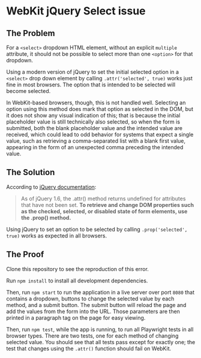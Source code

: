 # WebKit jQuery Select issue

## The Problem

For a `<select>` dropdown HTML element, without an explicit `multiple` attribute, it should not be possible to select
more than one `<option>` for that dropdown.

Using a modern version of jQuery to set the initial selected option in a `<select>` drop down element by
calling `.attr('selected', true)` works just fine in most browsers. The option that is intended to be selected will
become selected.

In WebKit-based browsers, though, this is not handled well. Selecting an option using this method does mark that option
as selected in the DOM, but it does not show any visual indication of this; that is because the initial placeholder
value is still technically also selected, so when the form is submitted, both the blank placeholder value and the
intended value are received, which could lead to odd behavior for systems that expect a single value, such as retrieving
a comma-separated list with a blank first value, appearing in the form of an unexpected comma preceding the intended
value.

## The Solution

According to [jQuery documentation](https://api.jquery.com/attr/):

> As of jQuery 1.6, the .attr() method returns undefined for attributes that have not been set. **To retrieve and change
> DOM properties such as the checked, selected, or disabled state of form elements, use the .prop() method.**

Using jQuery to set an option to be selected by calling `.prop('selected', true)` works as expected in all browsers.

## The Proof

Clone this repository to see the reproduction of this error.

Run `npm install` to install all development dependencies.

Then, run `npm start` to run the application in a live server over port `8080` that contains a dropdown, buttons to
change the selected value by each method, and a submit button. The submit button will reload the page and add the values
from the form into the URL. Those parameters are then printed in a paragraph tag on the page for easy viewing.

Then, run `npm test`, while the app is running, to run all Playwright tests in all browser types. There are two tests,
one for each method of changing selected value. You should see that all tests pass except for exactly one; the test that
changes using the `.attr()` function should fail on WebKit.
